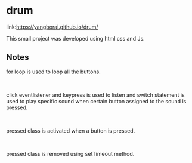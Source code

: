 # drum

link:https://yangborai.github.io/drum/

<p>This small project was developed using html css and Js.</p>

<h2>Notes</h2>

<p>
for loop is used to loop all the buttons.</p>
<br>
<p>click eventlistener and keypress is used to listen
and
switch statement is used to play specific sound when certain button assigned to the sound is pressed.</p>
<br>
<p>pressed class is activated when a button is pressed.</p>
<br>
<p>pressed class is removed using setTimeout method.</p>
